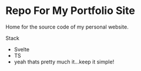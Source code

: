 # Repo For My Portfolio Site

Home for the source code of my personal website.

Stack
- Svelte
- TS
- yeah thats pretty much it...keep it simple!
